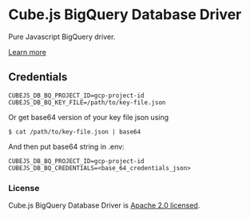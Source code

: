 # Cube.js BigQuery Database Driver

Pure Javascript BigQuery driver.

[Learn more](https://github.com/statsbotco/cube.js#getting-started)

## Credentials

```
CUBEJS_DB_BQ_PROJECT_ID=gcp-project-id
CUBEJS_DB_BQ_KEY_FILE=/path/to/key-file.json
```

Or get base64 version of your key file json using

```
$ cat /path/to/key-file.json | base64
```

And then put base64 string in .env:

```
CUBEJS_DB_BQ_PROJECT_ID=gcp-project-id
CUBEJS_DB_BQ_CREDENTIALS=<base_64_credentials_json>
```

### License

Cube.js BigQuery Database Driver is [Apache 2.0 licensed](./LICENSE).
